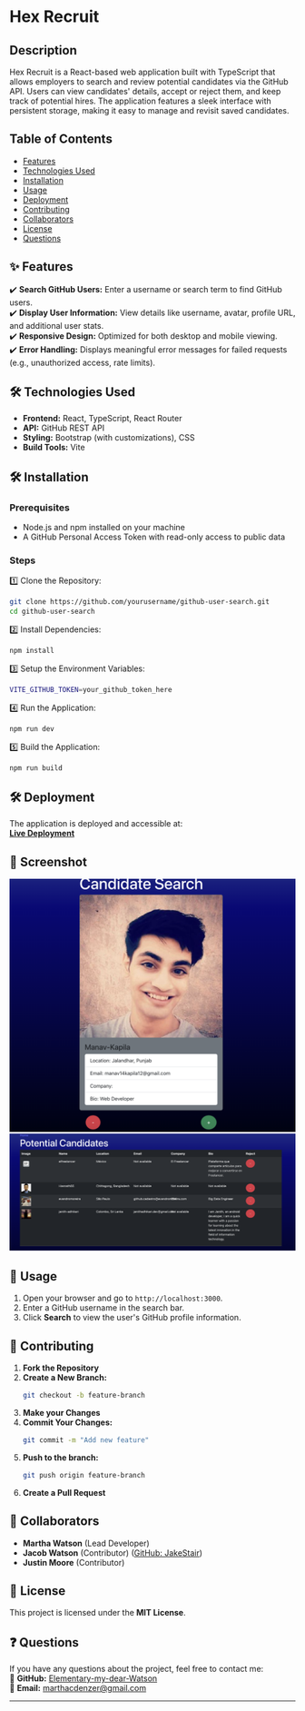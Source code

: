 # **Hex Recruit**  

## Description  
Hex Recruit is a React-based web application built with TypeScript that allows employers to search and review potential candidates via the GitHub API. Users can view candidates' details, accept or reject them, and keep track of potential hires. The application features a sleek interface with persistent storage, making it easy to manage and revisit saved candidates.  

## Table of Contents  
- [Features](#features)  
- [Technologies Used](#technologies-used)  
- [Installation](#installation)  
- [Usage](#usage)  
- [Deployment](#deployment)  
- [Contributing](#contributing)  
- [Collaborators](#collaborators)  
- [License](#license)  
- [Questions](#questions)  

## ✨ Features  
✔️ **Search GitHub Users:** Enter a username or search term to find GitHub users.  
✔️ **Display User Information:** View details like username, avatar, profile URL, and additional user stats.  
✔️ **Responsive Design:** Optimized for both desktop and mobile viewing.  
✔️ **Error Handling:** Displays meaningful error messages for failed requests (e.g., unauthorized access, rate limits).  

## 🛠 Technologies Used  
- **Frontend:** React, TypeScript, React Router  
- **API:** GitHub REST API  
- **Styling:** Bootstrap (with customizations), CSS  
- **Build Tools:** Vite  

## 🛠 Installation  

### Prerequisites  
- Node.js and npm installed on your machine  
- A GitHub Personal Access Token with read-only access to public data  

### Steps  

1️⃣ Clone the Repository:  
```bash
git clone https://github.com/yourusername/github-user-search.git
cd github-user-search
```  

2️⃣ Install Dependencies:  
```bash
npm install
```  

3️⃣ Setup the Environment Variables:  
```bash
VITE_GITHUB_TOKEN=your_github_token_here
```  

4️⃣ Run the Application:  
```bash
npm run dev
```  

5️⃣ Build the Application:  
```bash
npm run build
```  

## 🛠 Deployment  
The application is deployed and accessible at:  
[**Live Deployment**](https://hex-recruit.onrender.com)  

## 📸 Screenshot  
![Hex Recruit Screenshot](./public/home.png)
![Hex Recruit Screenshot](./public/saved.png)

## 🚀 Usage  
1. Open your browser and go to `http://localhost:3000`.  
2. Enter a GitHub username in the search bar.  
3. Click **Search** to view the user's GitHub profile information.  

## 🤝 Contributing  
1. **Fork the Repository**  
2. **Create a New Branch:**  
   ```bash
   git checkout -b feature-branch
   ```  
3. **Make your Changes**  
4. **Commit Your Changes:**  
   ```bash
   git commit -m "Add new feature"
   ```  
5. **Push to the branch:**  
   ```bash
   git push origin feature-branch
   ```  
6. **Create a Pull Request**  

## 👥 Collaborators  
- **Martha Watson** (Lead Developer)  
- **Jacob Watson** (Contributor) ([GitHub: JakeStair](https://github.com/JakeStair)) 
- **Justin Moore** (Contributor)

## 📝 License  
This project is licensed under the **MIT License**.  

## ❓ Questions  
If you have any questions about the project, feel free to contact me:  
📌 **GitHub:** [Elementary-my-dear-Watson](https://github.com/Elementary-my-dear-Watson)  
📩 **Email:** [marthacdenzer@gmail.com](mailto:marthacdenzer@gmail.com)  

---

